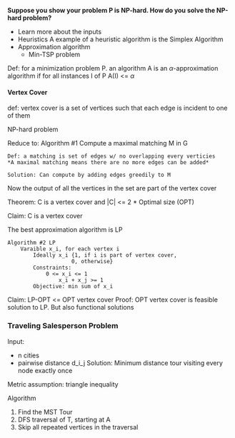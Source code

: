 
**Suppose you show your problem P is NP-hard. How do you solve the NP-hard problem?**
- Learn more about the inputs
- Heuristics
	A example of a heuristic algorithm is the Simplex Algorithm
- Approximation algorithm
	- Min-TSP problem


Def: for a minimization problem P. an algorithm A is an $\alpha$-approximation algorithm  if for all instances I of P A(I) <= $\alpha$

#### Vertex Cover
def: vertex cover is a set of vertices such that each edge is incident to one of them

NP-hard problem

Reduce to: 
	Algorithm #1
	Compute a maximal matching M in G
	
	Def: a matching is set of edges w/ no overlapping every verticies
	*A maximal matching means there are no more edges can be added*
	
	Solution: Can compute by adding edges greedily to M

Now the output of all the vertices in the set are part of the vertex cover

Theorem: C is a vertex cover and |C| <= 2 * Optimal size (OPT)

Claim: C is a vertex cover

The best approximation algorithm is LP

	Algorithm #2 LP
		Varaible x_i, for each vertex i 
			Ideally x_i {1, if i is part of vertex cover,
						0, otherwise}
			Constraints: 
				0 <= x_i <= 1
					x_i + x_j >= 1 
			Objective: min sum of x_i
Claim: LP-OPT <= OPT vertex cover
Proof: OPT vertex cover is feasible solution to LP. But also functional solutions

### Traveling Salesperson Problem
Input:
- n cities
- pairwise distance d_i_j
Solution: Minimum distance tour visiting every node exactly once

Metric assumption: triangle inequality

Algorithm
1. Find the MST Tour
2. DFS traversal of T, starting at A
3. Skip all repeated vertices in the traversal